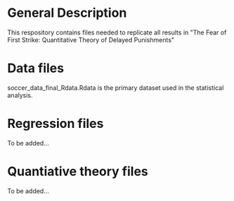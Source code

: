 # General Description
This respository contains files needed to replicate all results in "The Fear of First Strike: Quantitative Theory of Delayed Punishments"

# Data files
soccer_data_final_Rdata.Rdata is the primary dataset used in the statistical analysis.

# Regression files
To be added...

# Quantiative theory files
To be added...
